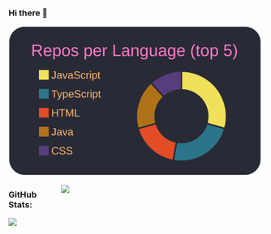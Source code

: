 ### Hi there 👋

 ![](https://raw.githubusercontent.com/AlexPauloVieira/AlexPauloVieira/master/profile-summary-card-output/dracula/1-repos-per-language.svg)
 
 <img align="right" width="400" src="https://media3.giphy.com/media/du3J3cXyzhj75IOgvA/giphy.gif?cid=ecf05e47fsj3agb136y2t4wpf1pt9ur74m98gmvyldm867bk&rid=giphy.gif" />

### GitHub Stats:
<div>
  <div>
    <img align="left" src="https://github-readme-stats.vercel.app/api?username=alexpaulovieira&show_icons=true&theme=dracula&count_private=true" />
  </div>
</div>

<!--
**AlexPauloVieira/AlexPauloVieira** is a ✨ _special_ ✨ repository because its `README.md` (this file) appears on your GitHub profile.

Here are some ideas to get you started:

- 🔭 I’m currently working on ...
- 🌱 I’m currently learning ...
- 👯 I’m looking to collaborate on ...
- 🤔 I’m looking for help with ...
- 💬 Ask me about ...
- 📫 How to reach me: ...
- 😄 Pronouns: ...
- ⚡ Fun fact: ...
-->
